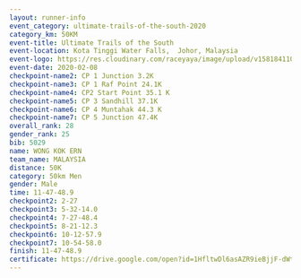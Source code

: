 ```yaml
--- 
layout: runner-info 
event_category: ultimate-trails-of-the-south-2020 
category_km: 50KM 
event-title: Ultimate Trails of the South 
event-location: Kota Tinggi Water Falls,  Johor, Malaysia 
event-logo: https://res.cloudinary.com/raceyaya/image/upload/v1581841103/logo/2020/ultimate-trails-2020_i93dfj.jpg 
event-date: 2020-02-08 
checkpoint-name2: CP 1 Junction 3.2K 
checkpoint-name3: CP 1 Raf Point 24.1K 
checkpoint-name4: CP2 Start Point 35.1 K 
checkpoint-name5: CP 3 Sandhill 37.1K 
checkpoint-name6: CP 4 Muntahak 44.3 K 
checkpoint-name7: CP 5 Junction 47.4K 
overall_rank: 28
gender_rank: 25
bib: 5029
name: WONG KOK ERN
team_name: MALAYSIA
distance: 50K
category: 50km Men
gender: Male
time: 11-47-48.9
checkpoint2: 2-27
checkpoint3: 5-32-14.0
checkpoint4: 7-27-48.4
checkpoint5: 8-21-12.3
checkpoint6: 10-12-57.9
checkpoint7: 10-54-58.0
finish: 11-47-48.9
certificate: https://drive.google.com/open?id=1HfltwDl6asAZR9ieBjjF-dWtg4xauKzn
--- 
```

